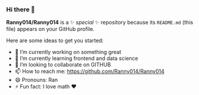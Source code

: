 ### Hi there 👋

**Ranny014/Ranny014** is a ✨ _special_ ✨ repository because its `README.md` (this file) appears on your GitHub profile.

Here are some ideas to get you started:

- 🔭 I’m currently working on something great
- 🌱 I’m currently learning frontend and data science
- 👯 I’m looking to collaborate on GITHUB
- 📫 How to reach me: https://github.com/Ranny014/Ranny014
- 😄 Pronouns: Ran
- ⚡ Fun fact: I love math ❤
